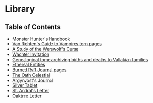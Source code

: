 # Library

## Table of Contents

- [Monster Hunter's Handbook](https://skroxiousdm.github.io/SkroxiousDM/simple-quest/lore/journalentry.bxzjoi9ypv07blbs/journalentry.bxzjoi9ypv07blbs.journalentrypage.7ibgm4keumqkkqb8)
- [Van Richten's Guide to Vampires torn pages](https://skroxiousdm.github.io/SkroxiousDM/simple-quest/lore/journalentry.bxzjoi9ypv07blbs/journalentry.bxzjoi9ypv07blbs.journalentrypage.wer1edk7wwavpjmz)
- [A Study of the Werewolf's Curse](https://skroxiousdm.github.io/SkroxiousDM/simple-quest/lore/journalentry.bxzjoi9ypv07blbs/journalentry.bxzjoi9ypv07blbs.journalentrypage.cukidfqdqkmkhlww)
- [Wachter Invitation](https://skroxiousdm.github.io/SkroxiousDM/simple-quest/lore/journalentry.bxzjoi9ypv07blbs/journalentry.bxzjoi9ypv07blbs.journalentrypage.356abplaof7oakwy)
- [Genealogical tome archiving births and deaths to Vallakian families](https://skroxiousdm.github.io/SkroxiousDM/simple-quest/lore/journalentry.bxzjoi9ypv07blbs/journalentry.bxzjoi9ypv07blbs.journalentrypage.dl75otcussuqna3b)
- [Ethereal Entities](https://skroxiousdm.github.io/SkroxiousDM/simple-quest/lore/journalentry.bxzjoi9ypv07blbs/journalentry.bxzjoi9ypv07blbs.journalentrypage.o4f7erhteg2ebxkx)
- [Burned RvR Journal pages](https://skroxiousdm.github.io/SkroxiousDM/simple-quest/lore/journalentry.bxzjoi9ypv07blbs/journalentry.bxzjoi9ypv07blbs.journalentrypage.4olshqtj8v6umntc)
- [The Oath Celestial](https://skroxiousdm.github.io/SkroxiousDM/simple-quest/lore/journalentry.bxzjoi9ypv07blbs/journalentry.bxzjoi9ypv07blbs.journalentrypage.pfzoommshj8vhavb)
- [Argynvost's Journal](https://skroxiousdm.github.io/SkroxiousDM/simple-quest/lore/journalentry.bxzjoi9ypv07blbs/journalentry.bxzjoi9ypv07blbs.journalentrypage.kh0hotynuvdzcqkt)
- [Silver Tablet](https://skroxiousdm.github.io/SkroxiousDM/simple-quest/lore/journalentry.bxzjoi9ypv07blbs/journalentry.bxzjoi9ypv07blbs.journalentrypage.byrmrsrddxhveb1i)
- [St. Andral's Letter](https://skroxiousdm.github.io/SkroxiousDM/simple-quest/lore/journalentry.bxzjoi9ypv07blbs/journalentry.bxzjoi9ypv07blbs.journalentrypage.tthvar5m84b6djrm)
- [Oaktree Letter](https://skroxiousdm.github.io/SkroxiousDM/simple-quest/lore/journalentry.bxzjoi9ypv07blbs/journalentry.bxzjoi9ypv07blbs.journalentrypage.6zer7cctpsaqargw)

<!---
- [Tome of Strahd](https://skroxiousdm.github.io/SkroxiousDM/simple-quest/lore/journalentry.bxzjoi9ypv07blbs/journalentry.bxzjoi9ypv07blbs.journalentrypage.cf4frawmjd8dlf04)

--->
